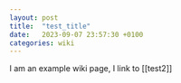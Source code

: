 ```yaml
---
layout: post
title:  "test_title"
date:   2023-09-07 23:57:30 +0100
categories: wiki
---
```


I am an example wiki page, I link to [[test2]]